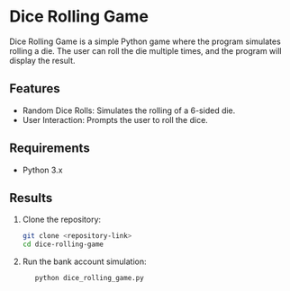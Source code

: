 
# Dice Rolling Game

Dice Rolling Game is a simple Python game where the program simulates rolling a die. The user can roll the die multiple times, and the program will display the result.

## Features

- Random Dice Rolls: Simulates the rolling of a 6-sided die.
- User Interaction: Prompts the user to roll the dice.
## Requirements

- Python 3.x

## Results

1. Clone the repository:

    ```bash
    git clone <repository-link>
    cd dice-rolling-game
    ```
    
2. Run the bank account simulation:
     ```bash
        python dice_rolling_game.py
